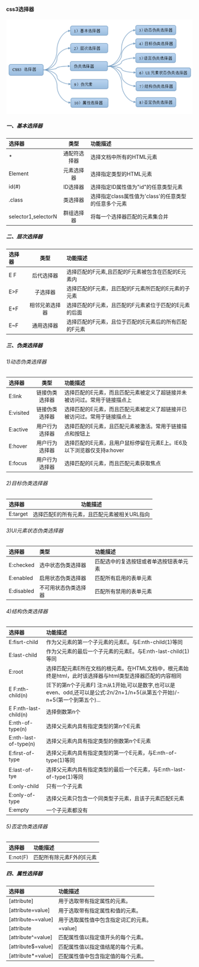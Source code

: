 ####   css3选择器
![Alt text](./css3选择器大全.png)
##### 一、基本选择器
选择器|类型|功能描述
:---|:-----:|:----
*|通配符选择器|选择文档中所有的HTML元素|
Element|元素选择器|选择指定类型的HTML元素| 
id(#)|ID选择器|选择指定ID属性值为"id"的任意类型元素
.class|类选择器|选择指定class属性值为'class'的任意类型的任意多个元素
selector1,selectorN|群组选择器|将每一个选择器匹配的元素集合并|

##### 二、层次选择器
选择器|类型|功能描述
:---|:-----:|:----
E F|后代选择器|选择匹配的F元素,且匹配的F元素被包含在匹配的E元素内|
E>F|子选择器|选择匹配的F元素，且匹配的F元素所匹配的E元素的子元素|
E+F|相邻兄弟选择器|选择匹配的F元素，且匹配的F元素紧位于匹配的E元素的后面|
E~F|通用选择器|选择匹配的F元素，且位于匹配的E元素后的所有匹配的F元素|

##### 三、伪类选择器
###### 1)动态伪类选择器
选择器|类型|功能描述
:---|:-----:|:----
E:link|链接伪类选择器|选择匹配的E元素，而且匹配元素被定义了超链接并未被访问过。常用于链接描点上|
E:visited|链接伪类选择器|选择匹配的E元素，而且匹配元素被定义了超链接并已被访问过。常用于链接描点上|
E:active|用户行为选择器|选择匹配的E元素，且匹配元素被激活。常用于链接描点和按钮上|
E:hover|用户行为选择器|选择匹配的E元素，且用户鼠标停留在元素E上。IE6及以下浏览器仅支持a:hover|
E:focus|用户行为选择器|选择匹配的E元素，而且匹配元素获取焦点|

###### 2)目标伪类选择器
选择器|功能描述
:---|:----:
E:target|选择匹配E的所有元素，且匹配元素被相关URL指向|

###### 3)UI元素状态伪类选择器
选择器|类型|功能描述
:---|:----|:---
E:checked|选中状态伪类选择器|匹配选中的复选按钮或者单选按钮表单元素|
E:enabled|启用状态伪类选择器|匹配所有启用的表单元素|
E:disabled|不可用状态伪类选择器|匹配所有禁用的表单元素|

###### 4)结构伪类选择器
选择器|功能描述
:---|:----
E:fisrt-child|作为父元素的第一个子元素的元素E。与E:nth-child(1)等同
E:last-child|作为父元素的最后一个子元素的元素E。与E:nth-last-child(1)等同
E:root|选择匹配元素E所在文档的根元素。在HTML文档中，根元素始终是html，此时该选择器与html类型选择器匹配的内容相同
E F:nth-child(n)|[E下的第n个子元素F] 注:n从1开始,可以是数字,也可以是even、odd,还可以是公式:2n/2n+1/n+5(从第五个开始)/-n+5(第一个到第五个)...
E F:nth-last-child(n)|选择倒数第n个
E:nth-of-type(n)|选择父元素内具有指定类型的第n个E元素
E:nth-last-of-type(n)|选择父元素内具有指定类型的倒数第n个E元素
E:first-of-type|选择父元素内具有指定类型的第一个E元素，与E:nth-of-type(1)等同
E:last-of-tye|选择父元素内具有指定类型的最后一个E元素，与E:nth-last-of-type(1)等同
E:only-child|只有一个子元素
E:only-of-type|选择父元素只包含一个同类型子元素，且该子元素匹配E元素
E:empty|一个子元素都没有

###### 5)否定伪类选择器
选择器|功能描述
:---|:----
E:not(F)|匹配所有除元素F外的E元素

##### 四、属性选择器
选择器|功能描述
:---|:----
[attribute]|用于选取带有指定属性的元素。
[attribute=value]|用于选取带有指定属性和值的元素。
[attribute~=value]|用于选取属性值中包含指定词汇的元素。
[attribute|=value]|用于选取带有以指定值开头的属性值的元素，该值必须是整个单词。
[attribute^=value]|匹配属性值以指定值开头的每个元素。
[attribute$=value]|匹配属性值以指定值结尾的每个元素。
[attribute*=value]|匹配属性值中包含指定值的每个元素。





